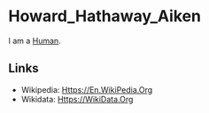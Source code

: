 # Howard_Hathaway_Aiken

I am a [Human](40000001.md).

## Links

- Wikipedia: [Https://En.WikiPedia.Org](https://en.wikipedia.org/wiki/Howard_H._Aiken)
- Wikidata: [Https://WikiData.Org](https://wikidata.org/wiki/Q299723)
